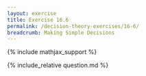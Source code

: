 ```yaml
---
layout: exercise
title: Exercise 16.6
permalink: /decision-theory-exercises/16-6/
breadcrumb: Making Simple Decisions
---
```


{% include mathjax_support %}

<div><i class="arrow-up loader" data-chapter="decision-theory-exercises" data-exercise="ex_6" data-rating="0"></i></div>
{% include_relative question.md %}

